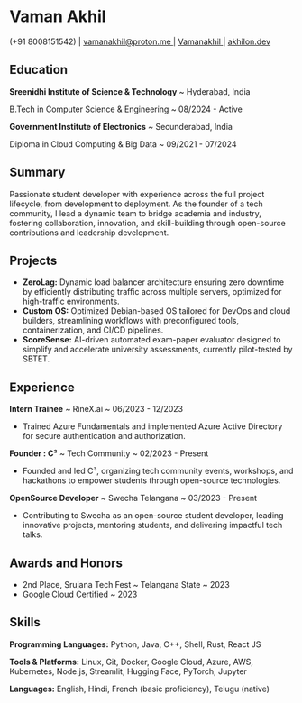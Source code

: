 
</head>
<body data-scope="vue-smart-pages" data-part="page">
<div class="resume-header">
  <h1>Vaman Akhil</h1>
  <p>
    <span class="iconify" data-icon="tabler:phone"></span> (+91 8008151542) | 
    <a href="mailto:vamanakhil@proton.me">
      <span class="iconify" data-icon="tabler:mail"></span> vamanakhil@proton.me
    </a> | 
    <a href="https://www.linkedin.com/in/vaman-akhil-b47604243/">
      <span class="iconify" data-icon="cib:linkedin"></span> Vamanakhil
    </a> | 
    <a href="https://akhilon.dev">
      <span class="iconify" data-icon="charm:person"></span> akhilon.dev
    </a>
  </p>
</div>

<h2>Education</h2>
<p><strong>Sreenidhi Institute of Science & Technology</strong> ~ Hyderabad, India</p>
<p>B.Tech in Computer Science & Engineering ~ 08/2024 - Active</p>
<p><strong>Government Institute of Electronics</strong> ~ Secunderabad, India</p>
<p>Diploma in Cloud Computing & Big Data ~ 09/2021 - 07/2024</p>

<h2>Summary</h2>
<p>Passionate student developer with experience across the full project lifecycle, from development to deployment. As the founder of a tech community, I lead a dynamic team to bridge academia and industry, fostering collaboration, innovation, and skill-building through open-source contributions and leadership development.</p>

<h2>Projects</h2>
<ul>
  <li><strong>ZeroLag:</strong> Dynamic load balancer architecture ensuring zero downtime by efficiently distributing traffic across multiple servers, optimized for high-traffic environments.</li>
  <li><strong>Custom OS:</strong> Optimized Debian-based OS tailored for DevOps and cloud builders, streamlining workflows with preconfigured tools, containerization, and CI/CD pipelines.</li>
  <li><strong>ScoreSense:</strong> AI-driven automated exam-paper evaluator designed to simplify and accelerate university assessments, currently pilot-tested by SBTET.</li>
</ul>

<h2>Experience</h2>
<p><strong>Intern Trainee</strong> ~ RineX.ai ~ 06/2023 - 12/2023</p>
<ul>
  <li>Trained Azure Fundamentals and implemented Azure Active Directory for secure authentication and authorization.</li>
</ul>
<p><strong>Founder : C³</strong> ~ Tech Community ~ 02/2023 - Present</p>
<ul>
  <li>Founded and led C³, organizing tech community events, workshops, and hackathons to empower students through open-source technologies.</li>
</ul>
<p><strong>OpenSource Developer</strong> ~ Swecha Telangana ~ 03/2023 - Present</p>
<ul>
  <li>Contributing to Swecha as an open-source student developer, leading innovative projects, mentoring students, and delivering impactful tech talks.</li>
</ul>

<h2>Awards and Honors</h2>
<ul>
  <li>2nd Place, Srujana Tech Fest ~ Telangana State ~ 2023</li>
  <li>Google Cloud Certified ~ 2023</li>
</ul>

<h2>Skills</h2>
<p><strong>Programming Languages:</strong> Python, Java, C++, Shell, Rust, React JS</p>
<p><strong>Tools & Platforms:</strong> Linux, Git, Docker, Google Cloud, Azure, AWS, Kubernetes, Node.js, Streamlit, Hugging Face, PyTorch, Jupyter</p>
<p><strong>Languages:</strong> English, Hindi, French (basic proficiency), Telugu (native)</p>
</body>
</html>
